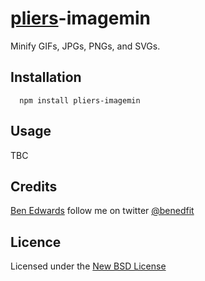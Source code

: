 # [pliers](http://pliersjs.github.io/)-imagemin

Minify GIFs, JPGs, PNGs, and SVGs.

## Installation

      npm install pliers-imagemin

## Usage

TBC


## Credits
[Ben Edwards](https://github.com/benedfit/) follow me on twitter [@benedfit](https://twitter.com/benedfit)

## Licence
Licensed under the [New BSD License](http://opensource.org/licenses/bsd-license.php)
